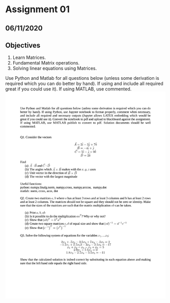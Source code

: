 # Assignment 01

## 06/11/2020

## Objectives

1. Learn Matrices.
2. Fundamental Matrix operations.
3. Solving linear equations using Matrices.

Use Python and Matlab for all questions below (unless some derivation is required which you can do
better by hand). If using and include all required great if you could use it). If using MATLAB, use commented.
![](images/assignment01.png)
